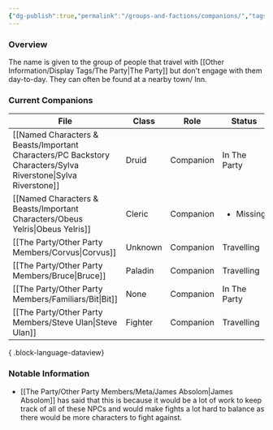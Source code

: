 ```yaml
---
{"dg-publish":true,"permalink":"/groups-and-factions/companions/","tags":["NPC","Groups"],"updated":"2025-06-10T19:02:58.032+01:00"}
---
```


### Overview
The name is given to the group of people that travel with [[Other Information/Display Tags/The Party\|The Party]] but don't engage with them day-to-day. They can often be found at a nearby town/ Inn.

### Current Companions
| File                                                                                                             | Class   | Role      | Status                    |
| ---------------------------------------------------------------------------------------------------------------- | ------- | --------- | ------------------------- |
| [[Named Characters & Beasts/Important Characters/PC Backstory Characters/Sylva Riverstone\|Sylva Riverstone]] | Druid   | Companion | In The Party              |
| [[Named Characters & Beasts/Important Characters/Obeus Yelris\|Obeus Yelris]]                                 | Cleric  | Companion | <ul><li>Missing</li></ul> |
| [[The Party/Other Party Members/Corvus\|Corvus]]                                                              | Unknown | Companion | Travelling                |
| [[The Party/Other Party Members/Bruce\|Bruce]]                                                                | Paladin | Companion | Travelling                |
| [[The Party/Other Party Members/Familiars/Bit\|Bit]]                                                          | None    | Companion | In The Party              |
| [[The Party/Other Party Members/Steve Ulan\|Steve Ulan]]                                                      | Fighter | Companion | Travelling                |

{ .block-language-dataview}

### Notable Information 
- [[The Party/Other Party Members/Meta/James Absolom\|James Absolom]] has said that this is because it would be a lot of work to keep track of all of these NPCs and would make fights a lot hard to balance as there would be more characters to fight against. 